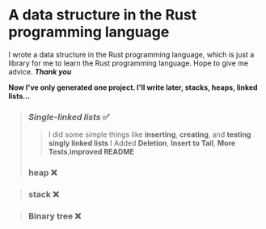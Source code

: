 <!--
 * @Author: fang
 * @Date: 2024-07-31 11:19:06
 * @LastEditors: fang
 * @LastEditTime: 2024-07-31 14:33:50
 * @FilePath: /MyDataStruct/README.md
 * @Description: 
 * 
 * Copyright (c) 2024 by ${uix-op}, All Rights Reserved. 
-->
# A data structure in the Rust programming language
I wrote a data structure in the Rust programming language, which is just a library for me to learn the Rust programming language. Hope to give me advice. ***Thank you***

__Now I've only generated one project. I'll write later, stacks, heaps, linked lists...__


> ### ***Single-linked lists*** ✅
> > I did some simple things like __inserting__, __creating__, and __testing singly linked lists__
> > I Added **Deletion**, **Insert to Tail**, **More Tests**,**improved README**
> ### heap ❌

> ### stack ❌

> ### Binary tree ❌

